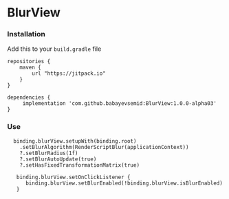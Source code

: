 # BlurView

### Installation

Add this to your ```build.gradle``` file

```
repositories {
    maven {
        url "https://jitpack.io"
    }
}

dependencies {
	 implementation 'com.github.babayevsemid:BlurView:1.0.0-alpha03'
}
``` 

### Use

```
  binding.blurView.setupWith(binding.root)
    .setBlurAlgorithm(RenderScriptBlur(applicationContext))
    ?.setBlurRadius(1f)
    ?.setBlurAutoUpdate(true)
    ?.setHasFixedTransformationMatrix(true)

   binding.blurView.setOnClickListener {
      binding.blurView.setBlurEnabled(!binding.blurView.isBlurEnabled)
   }
